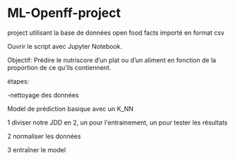 # ML-Openff-project

project utilisant la base de données open food facts importé en format csv

Ouvrir le script avec Jupyter Notebook.

Objectif: Prédire le nutriscore d’un plat ou d’un aliment en fonction de la proportion de ce qu’ils contiennent.

étapes:

-nettoyage des données

Model de prédiction basique avec un K_NN

1 diviser notre JDD en 2, un pour l'entrainement, un pour tester les résultats

2 normaliser les données

3 entraîner le model

